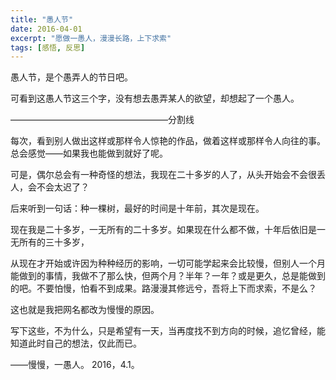```yaml
---
title: "愚人节"
date: 2016-04-01
excerpt: "愿做一愚人，漫漫长路，上下求索"
tags: [感悟, 反思]
---
```

愚人节，是个愚弄人的节日吧。

可看到这愚人节这三个字，没有想去愚弄某人的欲望，却想起了一个愚人。

——————————————————分割线

每次，看到别人做出这样或那样令人惊艳的作品，做着这样或那样令人向往的事。总会感觉——如果我也能做到就好了呢。

可是，偶尔总会有一种奇怪的想法，我现在二十多岁的人了，从头开始会不会很丢人，会不会太迟了？

后来听到一句话：种一棵树，最好的时间是十年前，其次是现在。

现在我是二十多岁，一无所有的二十多岁。如果现在什么都不做，十年后依旧是一无所有的三十多岁，

从现在才开始或许因为种种经历的影响，一切可能学起来会比较慢，但别人一个月能做到的事情，我做不了那么快，但两个月？半年？一年？或是更久，总是能做到的吧。不要怕慢，怕看不到成果。路漫漫其修远兮，吾将上下而求索，不是么？

这也就是我把网名都改为慢慢的原因。

写下这些，不为什么，只是希望有一天，当再度找不到方向的时候，追忆曾经，能知道此时自己的想法，仅此而已。

——慢慢，一愚人。
2016，4.1。